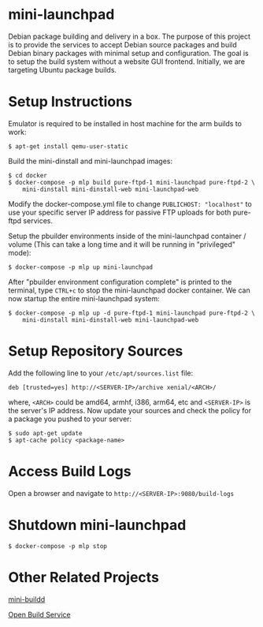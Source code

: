 # mini-launchpad

Debian package building and delivery in a box. The purpose of this project is
to provide the services to accept Debian source packages and build Debian
binary packages with minimal setup and configuration. The goal is to setup the
build system without a website GUI frontend. Initially, we are targeting Ubuntu
package builds.

# Setup Instructions

Emulator is required to be installed in host machine for the arm builds to
work:

    $ apt-get install qemu-user-static

Build the mini-dinstall and mini-launchpad images:

    $ cd docker
    $ docker-compose -p mlp build pure-ftpd-1 mini-launchpad pure-ftpd-2 \
        mini-dinstall mini-dinstall-web mini-launchpad-web

Modify the docker-compose.yml file to change ``PUBLICHOST: "localhost"`` to use
your specific server IP address for passive FTP uploads for both pure-ftpd
services.

Setup the pbuilder environments inside of the mini-launchpad container / volume
(This can take a long time and it will be running in "privileged" mode):

    $ docker-compose -p mlp up mini-launchpad

After "pbuilder environment configuration complete" is printed to the terminal,
type ``CTRL+c`` to stop the mini-launchpad docker container. We can now startup
the entire mini-launchpad system:

    $ docker-compose -p mlp up -d pure-ftpd-1 mini-launchpad pure-ftpd-2 \
        mini-dinstall mini-dinstall-web mini-launchpad-web

# Setup Repository Sources

Add the following line to your ``/etc/apt/sources.list`` file:

    deb [trusted=yes] http://<SERVER-IP>/archive xenial/<ARCH>/

where, ``<ARCH>`` could be amd64, armhf, i386, arm64, etc and ``<SERVER-IP>``
is the server's IP address. Now update your sources and check the policy for a
package you pushed to your server:

    $ sudo apt-get update
    $ apt-cache policy <package-name>

# Access Build Logs

Open a browser and navigate to ``http://<SERVER-IP>:9080/build-logs``

# Shutdown mini-launchpad

    $ docker-compose -p mlp stop

# Other Related Projects

[mini-buildd](http://mini-buildd.installiert.net/)

[Open Build Service](http://openbuildservice.org/)
